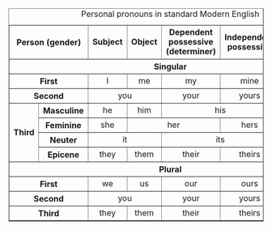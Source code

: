 
<table style="border-collapse: collapse; text-align: center;" border="1"><caption>Personal pronouns in standard Modern English</caption>
<tbody>
<tr>
<th colspan="2">Person (gender)</th>
<th style="width: 6em; line-height: 1.2;">Subject</th>
<th style="width: 6em; line-height: 1.2;">Object</th>
<th style="width: 6em; line-height: 1.2;">Dependent possessive (determiner)</th>
<th style="width: 6em; line-height: 1.2;">Independent possessive</th>
<th style="width: 6em; line-height: 1.2;">Reflexive</th>
</tr>
<tr>
<th colspan="7">Singular</th>
</tr>
<tr>
<th colspan="2">First</th>
<td>I</td>
<td>me</td>
<td>my</td>
<td>mine</td>
<td>myself</td>
</tr>
<tr>
<th colspan="2">Second</th>
<td colspan="2">you</td>
<td>your</td>
<td>yours</td>
<td>yourself</td>
</tr>
<tr>
<th rowspan="4">Third</th>
<th>Masculine</th>
<td>he</td>
<td>him</td>
<td colspan="2">his</td>
<td>himself</td>
</tr>
<tr>
<th>Feminine</th>
<td>she</td>
<td colspan="2">her</td>
<td>hers</td>
<td>herself</td>
</tr>
<tr>
<th>Neuter</th>
<td colspan="2">it</td>
<td colspan="2">its</td>
<td>itself</td>
</tr>
<tr>
<th>Epicene</th>
<td>they</td>
<td>them</td>
<td>their</td>
<td>theirs</td>
<td>themself</td>
</tr>
<tr>
<th colspan="7">Plural</th>
</tr>
<tr>
<th colspan="2">First</th>
<td>we</td>
<td>us</td>
<td>our</td>
<td>ours</td>
<td>ourselves</td>
</tr>
<tr>
<th colspan="2">Second</th>
<td colspan="2">you</td>
<td>your</td>
<td>yours</td>
<td>yourselves</td>
</tr>
<tr>
<th colspan="2">Third</th>
<td>they</td>
<td>them</td>
<td>their</td>
<td>theirs</td>
<td>themselves</td>
</tr>
</tbody>
</table>
